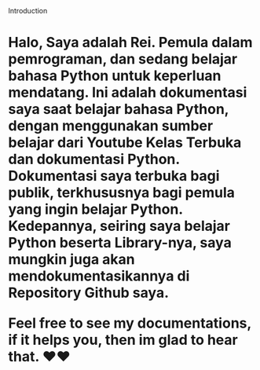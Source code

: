 </h1>Introduction<h1>

Halo, Saya adalah Rei. Pemula dalam pemrograman, dan sedang belajar bahasa Python untuk keperluan mendatang. 
Ini adalah dokumentasi saya saat belajar bahasa Python, dengan menggunakan sumber belajar dari Youtube Kelas Terbuka dan dokumentasi Python. 
Dokumentasi saya terbuka bagi publik, terkhususnya bagi pemula yang ingin belajar Python. 
Kedepannya, seiring saya belajar Python beserta Library-nya, saya mungkin juga akan mendokumentasikannya di Repository Github saya. 

Feel free to see my documentations, if it helps you, then im glad to hear that. ❤️❤️
